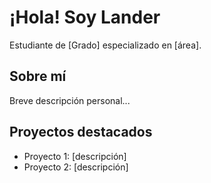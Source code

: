 # ¡Hola! Soy Lander

Estudiante de [Grado] especializado en [área].

## Sobre mí
Breve descripción personal...

## Proyectos destacados 
- Proyecto 1: [descripción]
- Proyecto 2: [descripción]
